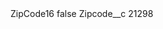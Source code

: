 <?xml version="1.0" encoding="UTF-8"?>
<CustomMetadata xmlns="http://soap.sforce.com/2006/04/metadata" xmlns:xsi="http://www.w3.org/2001/XMLSchema-instance" xmlns:xsd="http://www.w3.org/2001/XMLSchema">
    <label>ZipCode16</label>
    <protected>false</protected>
    <values>
        <field>Zipcode__c</field>
        <value xsi:type="xsd:string">21298</value>
    </values>
</CustomMetadata>
